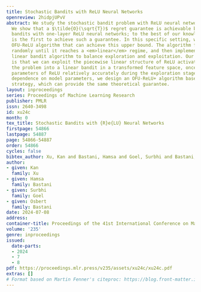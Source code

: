 ```yaml
---
title: Stochastic Bandits with ReLU Neural Networks
openreview: 2hidpjUPvV
abstract: We study the stochastic bandit problem with ReLU neural network structure.
  We show that a $\tilde{O}(\sqrt{T})$ regret guarantee is achievable by considering
  bandits with one-layer ReLU neural networks; to the best of our knowledge, our work
  is the first to achieve such a guarantee. In this specific setting, we propose an
  OFU-ReLU algorithm that can achieve this upper bound. The algorithm first explores
  randomly until it reaches a <em>linear</em> regime, and then implements a UCB-type
  linear bandit algorithm to balance exploration and exploitation. Our key insight
  is that we can exploit the piecewise linear structure of ReLU activations and convert
  the problem into a linear bandit in a transformed feature space, once we learn the
  parameters of ReLU relatively accurately during the exploration stage. To remove
  dependence on model parameters, we design an OFU-ReLU+ algorithm based on a batching
  strategy, which can provide the same theoretical guarantee.
layout: inproceedings
series: Proceedings of Machine Learning Research
publisher: PMLR
issn: 2640-3498
id: xu24c
month: 0
tex_title: Stochastic Bandits with {R}e{LU} Neural Networks
firstpage: 54866
lastpage: 54887
page: 54866-54887
order: 54866
cycles: false
bibtex_author: Xu, Kan and Bastani, Hamsa and Goel, Surbhi and Bastani, Osbert
author:
- given: Kan
  family: Xu
- given: Hamsa
  family: Bastani
- given: Surbhi
  family: Goel
- given: Osbert
  family: Bastani
date: 2024-07-08
address:
container-title: Proceedings of the 41st International Conference on Machine Learning
volume: '235'
genre: inproceedings
issued:
  date-parts:
  - 2024
  - 7
  - 8
pdf: https://proceedings.mlr.press/v235/assets/xu24c/xu24c.pdf
extras: []
# Format based on Martin Fenner's citeproc: https://blog.front-matter.io/posts/citeproc-yaml-for-bibliographies/
---
```

